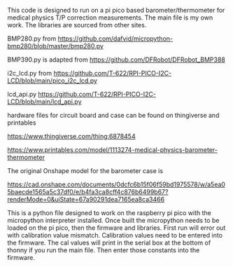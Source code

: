 This code is designed to run on a pi pico based barometer/thermometer for medical physics T/P correction measurements.
The main file is my own work. The libraries are sourced from other sites.

BMP280.py from https://github.com/dafvid/micropython-bmp280/blob/master/bmp280.py

BMP390.py is adapted from https://github.com/DFRobot/DFRobot_BMP388

i2c_lcd.py from https://github.com/T-622/RPI-PICO-I2C-LCD/blob/main/pico_i2c_lcd.py

lcd_api.py https://github.com/T-622/RPI-PICO-I2C-LCD/blob/main/lcd_api.py

hardware files for circuit board and case can be found on thingiverse and printables

https://www.thingiverse.com/thing:6878454

https://www.printables.com/model/1113274-medical-physics-barometer-thermometer

The original  Onshape model for the barometer case is

https://cad.onshape.com/documents/0dcfc6b15f06f59bd1975578/w/a5ea05baecde1565a5c37df0/e/b4fa3ca8cff4c876b6499b67?renderMode=0&uiState=67a90291dea7165ea8ca3466

This is a python file designed to work on the raspberry pi pico with the micropython interpreter installed.
Once built the micropython needs to be loaded on the pi pico, then the firmware and libraries. First run will error out with calibration value mismatch.
Calibration values need to be entered into the firmware. The cal values will print in the serial box at the bottom of thonny if you run the main file. 
Then enter those constants into the firmware. 

